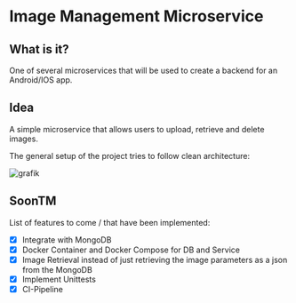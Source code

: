 # Image Management Microservice

## What is it?

One of several microservices that will be used to create a backend for an Android/IOS app.

## Idea

A simple microservice that allows users to upload, retrieve and delete images.

The general setup of the project tries to follow clean architecture:

![grafik](https://user-images.githubusercontent.com/74675555/182434602-816dd20c-55c8-42da-b699-56136aa37d7e.png)

## SoonTM

List of features to come / that have been implemented:

- [x] Integrate with MongoDB 
- [x] Docker Container and Docker Compose for DB and Service
- [x] Image Retrieval instead of just retrieving the image parameters as a json from the MongoDB
- [x] Implement Unittests
- [x] CI-Pipeline 
